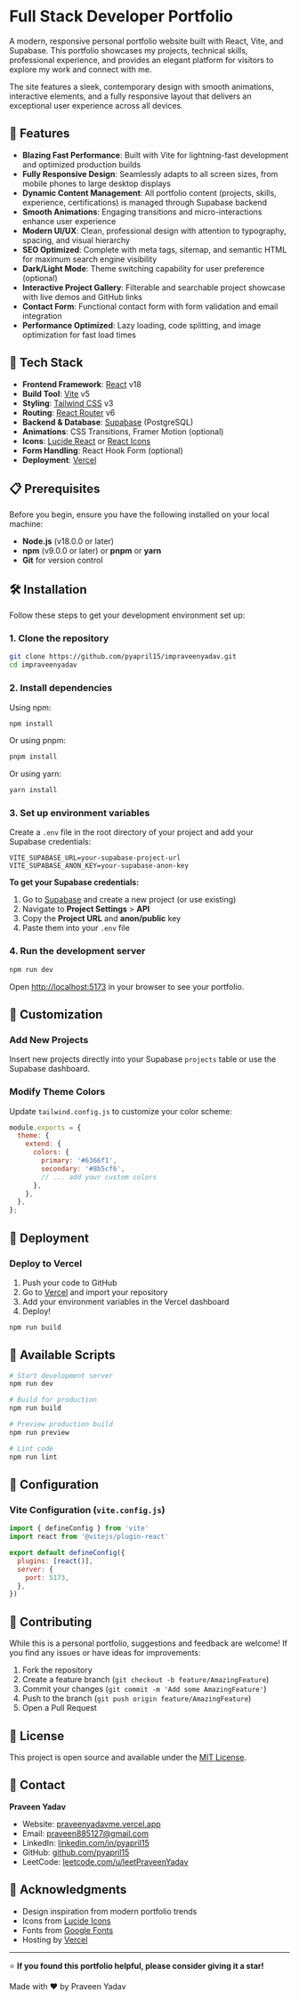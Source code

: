 # Full Stack Developer Portfolio

A modern, responsive personal portfolio website built with React, Vite, and Supabase. This portfolio showcases my projects, technical skills, professional experience, and provides an elegant platform for visitors to explore my work and connect with me.

The site features a sleek, contemporary design with smooth animations, interactive elements, and a fully responsive layout that delivers an exceptional user experience across all devices.

## 🌟 Features

- **Blazing Fast Performance**: Built with Vite for lightning-fast development and optimized production builds
- **Fully Responsive Design**: Seamlessly adapts to all screen sizes, from mobile phones to large desktop displays
- **Dynamic Content Management**: All portfolio content (projects, skills, experience, certifications) is managed through Supabase backend
- **Smooth Animations**: Engaging transitions and micro-interactions enhance user experience
- **Modern UI/UX**: Clean, professional design with attention to typography, spacing, and visual hierarchy
- **SEO Optimized**: Complete with meta tags, sitemap, and semantic HTML for maximum search engine visibility
- **Dark/Light Mode**: Theme switching capability for user preference (optional)
- **Interactive Project Gallery**: Filterable and searchable project showcase with live demos and GitHub links
- **Contact Form**: Functional contact form with form validation and email integration
- **Performance Optimized**: Lazy loading, code splitting, and image optimization for fast load times

## 🚀 Tech Stack

- **Frontend Framework**: [React](https://react.dev/) v18
- **Build Tool**: [Vite](https://vitejs.dev/) v5
- **Styling**: [Tailwind CSS](https://tailwindcss.com/) v3
- **Routing**: [React Router](https://reactrouter.com/) v6
- **Backend & Database**: [Supabase](https://supabase.io/) (PostgreSQL)
- **Animations**: CSS Transitions, Framer Motion (optional)
- **Icons**: [Lucide React](https://lucide.dev/) or [React Icons](https://react-icons.github.io/react-icons/)
- **Form Handling**: React Hook Form (optional)
- **Deployment**: [Vercel](https://vercel.com/)

## 📋 Prerequisites

Before you begin, ensure you have the following installed on your local machine:

- **Node.js** (v18.0.0 or later)
- **npm** (v9.0.0 or later) or **pnpm** or **yarn**
- **Git** for version control

## 🛠️ Installation

Follow these steps to get your development environment set up:

### 1. Clone the repository

```bash
git clone https://github.com/pyapril15/impraveenyadav.git
cd impraveenyadav
```

### 2. Install dependencies

Using npm:
```bash
npm install
```

Or using pnpm:
```bash
pnpm install
```

Or using yarn:
```bash
yarn install
```

### 3. Set up environment variables

Create a `.env` file in the root directory of your project and add your Supabase credentials:

```env
VITE_SUPABASE_URL=your-supabase-project-url
VITE_SUPABASE_ANON_KEY=your-supabase-anon-key
```

**To get your Supabase credentials:**
1. Go to [Supabase](https://supabase.com/) and create a new project (or use existing)
2. Navigate to **Project Settings** > **API**
3. Copy the **Project URL** and **anon/public** key
4. Paste them into your `.env` file

### 4. Run the development server

```bash
npm run dev
```

Open [http://localhost:5173](http://localhost:5173) in your browser to see your portfolio.

## 🎨 Customization

### Add New Projects

Insert new projects directly into your Supabase `projects` table or use the Supabase dashboard.

### Modify Theme Colors

Update `tailwind.config.js` to customize your color scheme:

```javascript
module.exports = {
  theme: {
    extend: {
      colors: {
        primary: '#6366f1',
        secondary: '#8b5cf6',
        // ... add your custom colors
      },
    },
  },
};
```

## 🚀 Deployment

### Deploy to Vercel

1. Push your code to GitHub
2. Go to [Vercel](https://vercel.com/) and import your repository
3. Add your environment variables in the Vercel dashboard
4. Deploy!

```bash
npm run build
```

## 📝 Available Scripts

```bash
# Start development server
npm run dev

# Build for production
npm run build

# Preview production build
npm run preview

# Lint code
npm run lint
```

## 🔧 Configuration

### Vite Configuration (`vite.config.js`)

```javascript
import { defineConfig } from 'vite'
import react from '@vitejs/plugin-react'

export default defineConfig({
  plugins: [react()],
  server: {
    port: 5173,
  },
})
```

## 🤝 Contributing

While this is a personal portfolio, suggestions and feedback are welcome! If you find any issues or have ideas for improvements:

1. Fork the repository
2. Create a feature branch (`git checkout -b feature/AmazingFeature`)
3. Commit your changes (`git commit -m 'Add some AmazingFeature'`)
4. Push to the branch (`git push origin feature/AmazingFeature`)
5. Open a Pull Request

## 📄 License

This project is open source and available under the [MIT License](LICENSE).

## 👤 Contact

**Praveen Yadav**

- Website: [praveenyadavme.vercel.app](https://praveenyadavme.vercel.app)
- Email: praveen885127@gmail.com
- LinkedIn: [linkedin.com/in/pyapril15](https://linkedin.com/in/pyapril15)
- GitHub: [github.com/pyapril15](https://github.com/pyapril15)
- LeetCode: [leetcode.com/u/leetPraveenYadav](https://leetcode.com/u/leetPraveenYadav)

## 🙏 Acknowledgments

- Design inspiration from modern portfolio trends
- Icons from [Lucide Icons](https://lucide.dev/)
- Fonts from [Google Fonts](https://fonts.google.com/)
- Hosting by [Vercel](https://vercel.com/)

---

⭐ **If you found this portfolio helpful, please consider giving it a star!**

Made with ❤️ by Praveen Yadav
